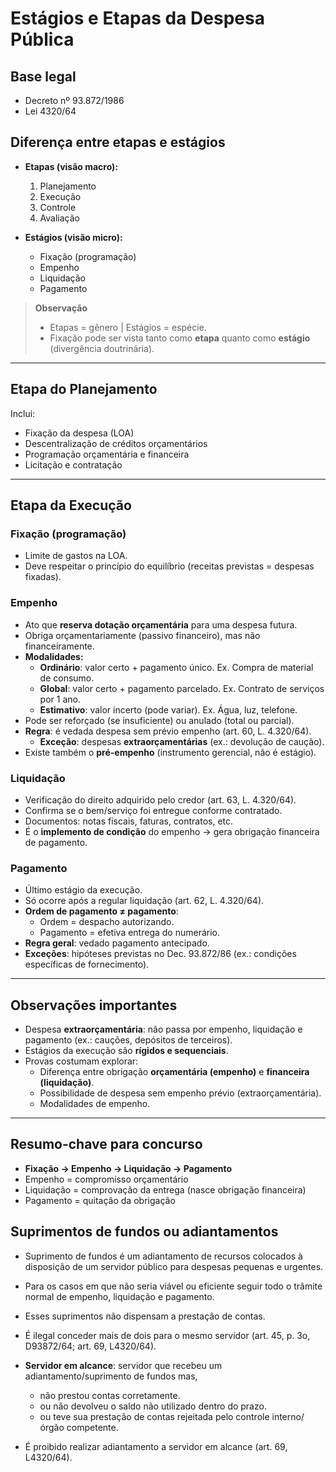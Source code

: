 # Estágios e Etapas da Despesa Pública
## Base legal
- Decreto nº 93.872/1986
- Lei 4320/64

## Diferença entre **etapas** e **estágios**
- **Etapas (visão macro):**
  1. Planejamento  
  2. Execução  
  3. Controle  
  4. Avaliação  

- **Estágios (visão micro):**
  - Fixação (programação)  
  - Empenho  
  - Liquidação  
  - Pagamento  

> **Observação**  
> - Etapas = gênero | Estágios = espécie.  
> - Fixação pode ser vista tanto como **etapa** quanto como **estágio** (divergência doutrinária).  

---

## Etapa do Planejamento
Inclui:  
- Fixação da despesa (LOA)  
- Descentralização de créditos orçamentários  
- Programação orçamentária e financeira  
- Licitação e contratação  

---

## Etapa da Execução

### Fixação (programação)
- Limite de gastos na LOA.  
- Deve respeitar o princípio do equilíbrio (receitas previstas = despesas fixadas).  

### Empenho
- Ato que **reserva dotação orçamentária** para uma despesa futura.  
- Obriga orçamentariamente (passivo financeiro), mas não financeiramente.  
- **Modalidades:**
    - **Ordinário**: valor certo + pagamento único. Ex. Compra de material de consumo.
    - **Global**: valor certo + pagamento parcelado. Ex. Contrato de serviços por 1 ano.
    - **Estimativo**: valor incerto (pode variar). Ex. Água, luz, telefone.
- Pode ser reforçado (se insuficiente) ou anulado (total ou parcial).  
- **Regra**: é vedada despesa sem prévio empenho (art. 60, L. 4.320/64).  
  - **Exceção**: despesas **extraorçamentárias** (ex.: devolução de caução).  
- Existe também o **pré-empenho** (instrumento gerencial, não é estágio).  

### Liquidação
- Verificação do direito adquirido pelo credor (art. 63, L. 4.320/64).  
- Confirma se o bem/serviço foi entregue conforme contratado.  
- Documentos: notas fiscais, faturas, contratos, etc.  
- É o **implemento de condição** do empenho → gera obrigação financeira de pagamento.  

### Pagamento
- Último estágio da execução.  
- Só ocorre após a regular liquidação (art. 62, L. 4.320/64).  
- **Ordem de pagamento ≠ pagamento**:
  - Ordem = despacho autorizando.  
  - Pagamento = efetiva entrega do numerário.  
- **Regra geral**: vedado pagamento antecipado.  
- **Exceções**: hipóteses previstas no Dec. 93.872/86 (ex.: condições específicas de fornecimento).  

---

## Observações importantes
- Despesa **extraorçamentária**: não passa por empenho, liquidação e pagamento (ex.: cauções, depósitos de terceiros).  
- Estágios da execução são **rígidos e sequenciais**.  
- Provas costumam explorar:
  - Diferença entre obrigação **orçamentária (empenho)** e **financeira (liquidação)**.  
  - Possibilidade de despesa sem empenho prévio (extraorçamentária).  
  - Modalidades de empenho.  

---

## Resumo-chave para concurso
- **Fixação → Empenho → Liquidação → Pagamento**  
- Empenho = compromisso orçamentário  
- Liquidação = comprovação da entrega (nasce obrigação financeira)  
- Pagamento = quitação da obrigação  

## Suprimentos de fundos ou adiantamentos
- Suprimento de fundos é um adiantamento de recursos colocados à disposição de um servidor público para despesas pequenas e urgentes. 
- Para os casos em que não seria viável ou eficiente seguir todo o trâmite normal de empenho, liquidação e pagamento.
- Esses suprimentos não dispensam a prestação de contas.
- É ilegal conceder mais de dois para o mesmo servidor (art. 45, p. 3o, D93872/64; art. 69, L4320/64).

- **Servidor em alcance**: servidor que recebeu um adiantamento/suprimento de fundos mas,
  - não prestou contas corretamente.
  - ou não devolveu o saldo não utilizado dentro do prazo.
  - ou teve sua prestação de contas rejeitada pelo controle interno/órgão competente.
- É proibido realizar adiantamento a servidor em alcance (art. 69, L4320/64).